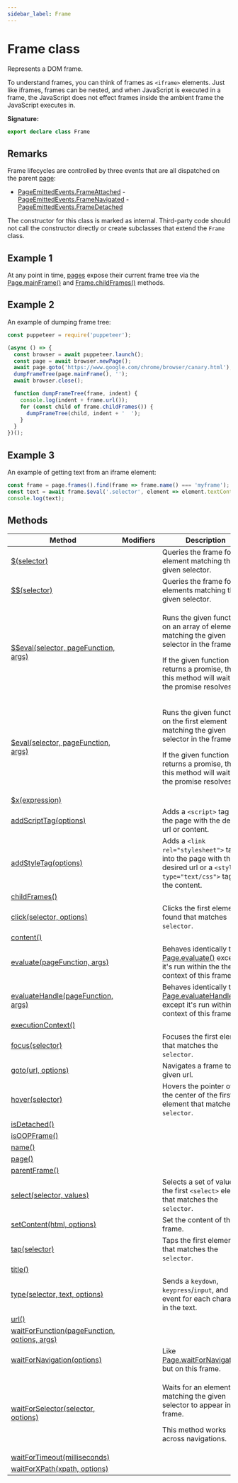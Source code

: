 ```yaml
---
sidebar_label: Frame
---
```


# Frame class

Represents a DOM frame.

To understand frames, you can think of frames as `<iframe>` elements. Just like iframes, frames can be nested, and when JavaScript is executed in a frame, the JavaScript does not effect frames inside the ambient frame the JavaScript executes in.

**Signature:**

```typescript
export declare class Frame
```

## Remarks

Frame lifecycles are controlled by three events that are all dispatched on the parent [page](./puppeteer.frame.page.md):

- [PageEmittedEvents.FrameAttached](./puppeteer.pageemittedevents.md) - [PageEmittedEvents.FrameNavigated](./puppeteer.pageemittedevents.md) - [PageEmittedEvents.FrameDetached](./puppeteer.pageemittedevents.md)

The constructor for this class is marked as internal. Third-party code should not call the constructor directly or create subclasses that extend the `Frame` class.

## Example 1

At any point in time, [pages](./puppeteer.page.md) expose their current frame tree via the [Page.mainFrame()](./puppeteer.page.mainframe.md) and [Frame.childFrames()](./puppeteer.frame.childframes.md) methods.

## Example 2

An example of dumping frame tree:

```ts
const puppeteer = require('puppeteer');

(async () => {
  const browser = await puppeteer.launch();
  const page = await browser.newPage();
  await page.goto('https://www.google.com/chrome/browser/canary.html');
  dumpFrameTree(page.mainFrame(), '');
  await browser.close();

  function dumpFrameTree(frame, indent) {
    console.log(indent + frame.url());
    for (const child of frame.childFrames()) {
      dumpFrameTree(child, indent + '  ');
    }
  }
})();
```

## Example 3

An example of getting text from an iframe element:

```ts
const frame = page.frames().find(frame => frame.name() === 'myframe');
const text = await frame.$eval('.selector', element => element.textContent);
console.log(text);
```

## Methods

| Method                                                                               | Modifiers | Description                                                                                                                                                                                           |
| ------------------------------------------------------------------------------------ | --------- | ----------------------------------------------------------------------------------------------------------------------------------------------------------------------------------------------------- |
| [$(selector)](./puppeteer.frame._.md)                                                |           | Queries the frame for an element matching the given selector.                                                                                                                                         |
| [$$(selector)](./puppeteer.frame.__.md)                                              |           | Queries the frame for all elements matching the given selector.                                                                                                                                       |
| [$$eval(selector, pageFunction, args)](./puppeteer.frame.__eval.md)                  |           | <p>Runs the given function on an array of elements matching the given selector in the frame.</p><p>If the given function returns a promise, then this method will wait till the promise resolves.</p> |
| [$eval(selector, pageFunction, args)](./puppeteer.frame._eval.md)                    |           | <p>Runs the given function on the first element matching the given selector in the frame.</p><p>If the given function returns a promise, then this method will wait till the promise resolves.</p>    |
| [$x(expression)](./puppeteer.frame._x.md)                                            |           |                                                                                                                                                                                                       |
| [addScriptTag(options)](./puppeteer.frame.addscripttag.md)                           |           | Adds a <code>&lt;script&gt;</code> tag into the page with the desired url or content.                                                                                                                 |
| [addStyleTag(options)](./puppeteer.frame.addstyletag.md)                             |           | Adds a <code>&lt;link rel=&quot;stylesheet&quot;&gt;</code> tag into the page with the desired url or a <code>&lt;style type=&quot;text/css&quot;&gt;</code> tag with the content.                    |
| [childFrames()](./puppeteer.frame.childframes.md)                                    |           |                                                                                                                                                                                                       |
| [click(selector, options)](./puppeteer.frame.click.md)                               |           | Clicks the first element found that matches <code>selector</code>.                                                                                                                                    |
| [content()](./puppeteer.frame.content.md)                                            |           |                                                                                                                                                                                                       |
| [evaluate(pageFunction, args)](./puppeteer.frame.evaluate.md)                        |           | Behaves identically to [Page.evaluate()](./puppeteer.page.evaluate.md) except it's run within the the context of this frame.                                                                          |
| [evaluateHandle(pageFunction, args)](./puppeteer.frame.evaluatehandle.md)            |           | Behaves identically to [Page.evaluateHandle()](./puppeteer.page.evaluatehandle.md) except it's run within the context of this frame.                                                                  |
| [executionContext()](./puppeteer.frame.executioncontext.md)                          |           |                                                                                                                                                                                                       |
| [focus(selector)](./puppeteer.frame.focus.md)                                        |           | Focuses the first element that matches the <code>selector</code>.                                                                                                                                     |
| [goto(url, options)](./puppeteer.frame.goto.md)                                      |           | Navigates a frame to the given url.                                                                                                                                                                   |
| [hover(selector)](./puppeteer.frame.hover.md)                                        |           | Hovers the pointer over the center of the first element that matches the <code>selector</code>.                                                                                                       |
| [isDetached()](./puppeteer.frame.isdetached.md)                                      |           |                                                                                                                                                                                                       |
| [isOOPFrame()](./puppeteer.frame.isoopframe.md)                                      |           |                                                                                                                                                                                                       |
| [name()](./puppeteer.frame.name.md)                                                  |           |                                                                                                                                                                                                       |
| [page()](./puppeteer.frame.page.md)                                                  |           |                                                                                                                                                                                                       |
| [parentFrame()](./puppeteer.frame.parentframe.md)                                    |           |                                                                                                                                                                                                       |
| [select(selector, values)](./puppeteer.frame.select.md)                              |           | Selects a set of value on the first <code>&lt;select&gt;</code> element that matches the <code>selector</code>.                                                                                       |
| [setContent(html, options)](./puppeteer.frame.setcontent.md)                         |           | Set the content of the frame.                                                                                                                                                                         |
| [tap(selector)](./puppeteer.frame.tap.md)                                            |           | Taps the first element that matches the <code>selector</code>.                                                                                                                                        |
| [title()](./puppeteer.frame.title.md)                                                |           |                                                                                                                                                                                                       |
| [type(selector, text, options)](./puppeteer.frame.type.md)                           |           | Sends a <code>keydown</code>, <code>keypress</code>/<code>input</code>, and <code>keyup</code> event for each character in the text.                                                                  |
| [url()](./puppeteer.frame.url.md)                                                    |           |                                                                                                                                                                                                       |
| [waitForFunction(pageFunction, options, args)](./puppeteer.frame.waitforfunction.md) |           |                                                                                                                                                                                                       |
| [waitForNavigation(options)](./puppeteer.frame.waitfornavigation.md)                 |           | Like [Page.waitForNavigation()](./puppeteer.page.waitfornavigation.md), but on this frame.                                                                                                            |
| [waitForSelector(selector, options)](./puppeteer.frame.waitforselector.md)           |           | <p>Waits for an element matching the given selector to appear in the frame.</p><p>This method works across navigations.</p>                                                                           |
| [waitForTimeout(milliseconds)](./puppeteer.frame.waitfortimeout.md)                  |           |                                                                                                                                                                                                       |
| [waitForXPath(xpath, options)](./puppeteer.frame.waitforxpath.md)                    |           |                                                                                                                                                                                                       |

